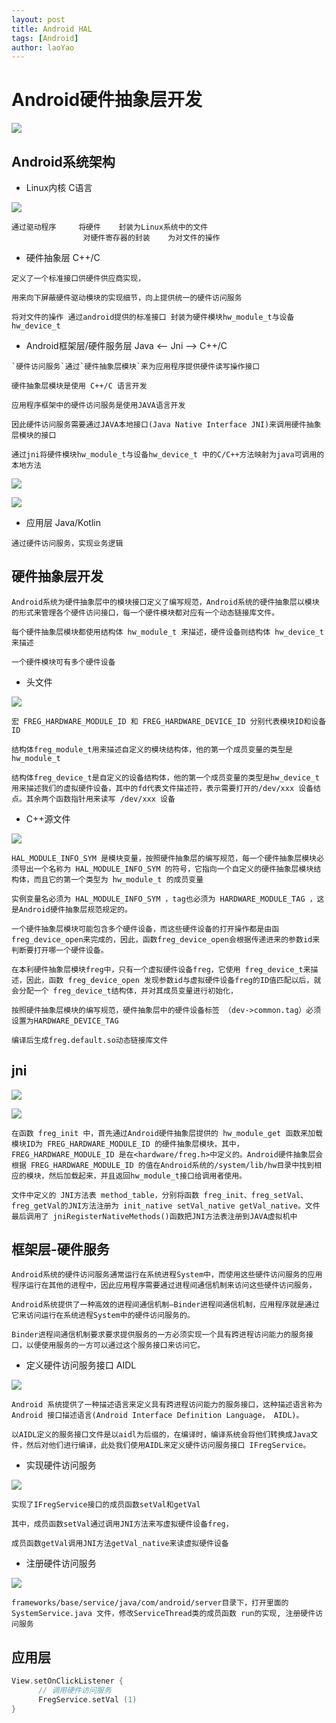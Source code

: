 ```yaml
---
layout: post
title: Android HAL
tags: [Android]
author: laoYao
---
```


# Android硬件抽象层开发

![](/raw/android_structure.png)

## Android系统架构

* Linux内核   C语言

![](/raw/linux_driver.png)

```
通过驱动程序     将硬件    封装为Linux系统中的文件 
                对硬件寄存器的封装    为对文件的操作
```

* 硬件抽象层 C++/C

```
定义了一个标准接口供硬件供应商实现，

用来向下屏蔽硬件驱动模块的实现细节，向上提供统一的硬件访问服务

将对文件的操作 通过android提供的标准接口 封装为硬件模块hw_module_t与设备hw_device_t 
```

* Android框架层/硬件服务层  Java  <-- Jni --> C++/C

```
`硬件访问服务`通过`硬件抽象层模块`来为应用程序提供硬件读写操作接口

硬件抽象层模块是使用 C++/C 语言开发

应用程序框架中的硬件访问服务是使用JAVA语言开发

因此硬件访问服务需要通过JAVA本地接口(Java Native Interface JNI)来调用硬件抽象层模块的接口

通过jni将硬件模块hw_module_t与设备hw_device_t 中的C/C++方法映射为java可调用的本地方法
```

![](/raw/hal_1.png)

![](/raw/hal_2.png)

* 应用层 Java/Kotlin    

```
通过硬件访问服务，实现业务逻辑
```

## 硬件抽象层开发

```
Android系统为硬件抽象层中的模块接口定义了编写规范，Android系统的硬件抽象层以模块的形式来管理各个硬件访问接口，每一个硬件模块都对应有一个动态链接库文件。

每个硬件抽象层模块都使用结构体 hw_module_t 来描述，硬件设备则结构体 hw_device_t 来描述

一个硬件模块可有多个硬件设备
```

* 头文件


![](/raw/dot_h.png)


```
宏 FREG_HARDWARE_MODULE_ID 和 FREG_HARDWARE_DEVICE_ID 分别代表模块ID和设备ID

结构体freg_module_t用来描述自定义的模块结构体，他的第一个成员变量的类型是hw_module_t

结构体freg_device_t是自定义的设备结构体，他的第一个成员变量的类型是hw_device_t 用来描述我们的虚拟硬件设备，其中的fd代表文件描述符，表示需要打开的/dev/xxx 设备结点。其余两个函数指针用来读写 /dev/xxx 设备
```

* C++源文件

![](/raw/cpp.png)

```
HAL_MODULE_INFO_SYM 是模块变量，按照硬件抽象层的编写规范，每一个硬件抽象层模块必须导出一个名称为 HAL_MODULE_INFO_SYM 的符号，它指向一个自定义的硬件抽象层模块结构体，而且它的第一个类型为 hw_module_t 的成员变量

实例变量名必须为 HAL_MODULE_INFO_SYM ，tag也必须为 HARDWARE_MODULE_TAG ，这是Android硬件抽象层规范规定的。

一个硬件抽象层模块可能包含多个硬件设备，而这些硬件设备的打开操作都是由函freg_device_open来完成的，因此，函数freg_device_open会根据传递进来的参数id来判断要打开哪一个硬件设备。

在本利硬件抽象层模块freg中，只有一个虚拟硬件设备freg，它使用 freg_device_t来描述，因此，函数 freg_device_open 发现参数id与虚拟硬件设备freg的ID值匹配以后，就会分配一个 freg_device_t结构体，并对其成员变量进行初始化，

按照硬件抽象层模块的编写规范，硬件抽象层中的硬件设备标签 （dev->common.tag）必须设置为HARDWARE_DEVICE_TAG

编译后生成freg.default.so动态链接库文件
```

## jni

![](/raw/jni_1.png)

![](/raw/jni_2.png)

```
在函数 freg_init 中，首先通过Android硬件抽象层提供的 hw_module_get 函数来加载模块ID为 FREG_HARDWARE_MODULE_ID 的硬件抽象层模块，其中， FREG_HARDWARE_MODULE_ID 是在<hardware/freg.h>中定义的。Android硬件抽象层会根据 FREG_HARDWARE_MODULE_ID 的值在Android系统的/system/lib/hw目录中找到相应的模块，然后加载起来，并且返回hw_module_t接口给调用者使用。

文件中定义的 JNI方法表 method_table，分别将函数 freg_init、freg_setVal、freg_getVal的JNI方法注册为 init_native setVal_native getVal_native。文件最后调用了 jniRegisterNativeMethods()函数把JNI方法表注册到JAVA虚拟机中
```

## 框架层-硬件服务

```
Android系统的硬件访问服务通常运行在系统进程System中，而使用这些硬件访问服务的应用程序运行在其他的进程中，因此应用程序需要通过进程间通信机制来访问这些硬件访问服务，

Android系统提供了一种高效的进程间通信机制–Binder进程间通信机制，应用程序就是通过它来访问运行在系统进程System中的硬件访问服务的。

Binder进程间通信机制要求要求提供服务的一方必须实现一个具有跨进程访问能力的服务接口，以便使用服务的一方可以通过这个服务接口来访问它。
```

* 定义硬件访问服务接口 AIDL

![](/raw/aidl.png)

```
Android 系统提供了一种描述语言来定义具有跨进程访问能力的服务接口，这种描述语言称为 Android 接口描述语言(Android Interface Definition Language， AIDL)。

以AIDL定义的服务接口文件是以aidl为后缀的，在编译时，编译系统会将他们转换成Java文件，然后对他们进行编译，此处我们使用AIDL来定义硬件访问服务接口 IFregService。
```

* 实现硬件访问服务

![](/raw/service.png)

```
实现了IFregService接口的成员函数setVal和getVal

其中，成员函数setVal通过调用JNI方法来写虚拟硬件设备freg，

成员函数getVal调用JNI方法getVal_native来读虚拟硬件设备
```

* 注册硬件访问服务

![](/raw/service_2.png)

```
frameworks/base/service/java/com/android/server目录下，打开里面的 SystemService.java 文件，修改ServiceThread类的成员函数 run的实现, 注册硬件访问服务
```

## 应用层

```kotlin
View.setOnClickListener {
      // 调用硬件访问服务
      FregService.setVal (1)
}
```